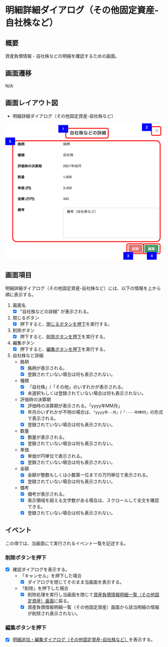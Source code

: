 # 明細詳細ダイアログ（その他固定資産-自社株など）

## 概要

資産負債情報 - 自社株などの明細を確認するための画面。

## 画面遷移

N/A

## 画面レイアウト図

- 明細詳細ダイアログ（その他固定資産-自社株など）

![明細詳細ダイアログ（その他固定資産-自社株など）](./images/明細詳細ダイアログ（その他固定資産-自社株など）.drawio.png)

## 画面項目

明細詳細ダイアログ（その他固定資産-自社株など）には、以下の情報を上から順に表示する。

1. 画面名
    - [x] "自社株などの詳細" が表示される。
2. 閉じるボタン
    - [x] 押下すると、[閉じるボタンを押下](#閉じるボタンを押下)を実行する。
3. 削除ボタン
    - [x] 押下すると、[削除ボタンを押下](#削除ボタンを押下)を実行する。
4. 編集ボタン
    - [x] 押下すると、[編集ボタンを押下](#編集ボタンを押下)を実行する。
5. 自社株など詳細
    - 銘柄
        - [x] 銘柄が表示される。
        - [x] 登録されていない場合は何も表示されない。
    - 種類
        - [x] 「自社株」/「その他」のいずれかが表示される。
        - [x] 未選択もしくは登録されていない場合は何も表示されない。
    - 評価時の決算期
        - [x] 評価時の決算期が表示される。「yyyy年MM月」
        - [x] 年月のいずれかが不明の場合は、`「yyyy年--月」`/`「----年MM月」`の形式で表示される。
        - [x] 登録されていない場合は何も表示されない。
    - 数量
        - [x] 数量が表示される。
        - [x] 登録されていない場合は何も表示されない。
    - 単価
        - [x] 単価が円単位で表示される。
        - [x] 登録されていない場合は何も表示されない。
    - 金額
        - [x] 金額が整数もしくは小数第一位までの万円単位で表示される。
        - [x] 登録されていない場合は何も表示されない。
    - 備考
        - [x] 備考が表示される。
        - [x] 表示領域を超える文字数がある場合は、スクロールして全文を確認できる。
        - [x] 登録されていない場合は何も表示されない。

## イベント

この項では、当画面にて実行されるイベント一覧を記述する。

### 削除ボタンを押下

- [x] 確認ダイアログを表示する。
  - 「キャンセル」を押下した場合
    - [x] ダイアログを閉じてそのまま当画面を表示する。
  - 「削除」を押下した場合
    - [x] 削除処理を実行し当画面を閉じて[資産負債情報明細一覧（その他固定資産）画面](資産負債情報明細一覧（その他固定資産）.md)に戻る。
    - [x] 資産負債情報明細一覧（その他固定資産）画面から該当明細の情報が削除され表示されない。

### 編集ボタンを押下

- [x] [明細追加・編集ダイアログ（その他固定資産-自社株など）](./明細追加・編集ダイアログ（その他固定資産-自社株など）.md)を表示する。
